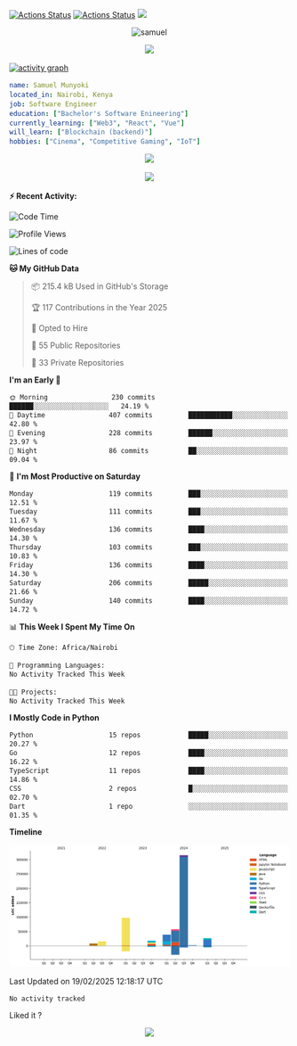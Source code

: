 [![Actions Status](https://github.com/guilyx/guilyx/workflows/wakatime-stats/badge.svg)](https://github.com/samuelmunyoki/samuelmunyoki/actions)
[![Actions Status](https://github.com/guilyx/guilyx/workflows/update-gh-activity/badge.svg)](https://github.com/samuelmunyoki/samuelmunyoki/actions)
![](https://visitor-badge.glitch.me/badge?page_id=samuelmunyoki.samuelmunyoki)

<!-- <p align="center">
<img alt="loficity" width="600px" src="https://github.com/HyunCafe/HyunCafe/raw/main/assests/loficity.gif"</img>
</p> -->

<p align="center">
  <img src="https://socialify.git.ci/samuelmunyoki/samuelmunyoki/image?font=Source%20Code%20Pro&forks=1&issues=1&language=1&name=1&owner=1&pattern=Plus&pulls=1&stargazers=1&theme=Dark" alt="samuel" width="700" height="300" />
</p>



<p align="center">
  <img alig src="https://github-profile-trophy.vercel.app/?username=samuelmunyoki&theme=onedark&column=-1" />
</p>

[![activity graph](https://github-readme-activity-graph.vercel.app/graph?username=samuelmunyoki&theme=github-dark-dimmed&custom_title=Samuel's%20Activity%20Graph&hide_border=true)](https://github.com/ashutosh00710/github-readme-activity-graph)

```yaml
name: Samuel Munyoki
located_in: Nairobi, Kenya
job: Software Engineer 
education: ["Bachelor's Software Enineering"]
currently_learning: ["Web3", "React", "Vue"]
will_learn: ["Blockchain (backend)"]
hobbies: ["Cinema", "Competitive Gaming", "IoT"]
```

<p align="center">
  <img src="https://spotify-github-profile.vercel.app/api/view?uid=11147618695&cover_image=true&theme=novatorem&show_offline=true&background_color=121212&interchange=false&bar_color=53b14f&bar_color_cover=false">
</p>

<p align="center">
  <img src="https://spotify-recently-played-readme.vercel.app/api?user=11147618695&count=5">
</p>


**:zap: Recent Activity:**

<!--START_SECTION:activity-->

<!--END_SECTION:activity-->

<!--START_SECTION:waka-->
![Code Time](http://img.shields.io/badge/Code%20Time-0%20secs-blue)

![Profile Views](http://img.shields.io/badge/Profile%20Views-0-blue)

![Lines of code](https://img.shields.io/badge/From%20Hello%20World%20I%27ve%20Written-576.1%20thousand%20lines%20of%20code-blue)

**🐱 My GitHub Data** 

> 📦 215.4 kB Used in GitHub's Storage 
 > 
> 🏆 117 Contributions in the Year 2025
 > 
> 💼 Opted to Hire
 > 
> 📜 55 Public Repositories 
 > 
> 🔑 33 Private Repositories 
 > 
**I'm an Early 🐤** 

```text
🌞 Morning                230 commits         ██████░░░░░░░░░░░░░░░░░░░   24.19 % 
🌆 Daytime                407 commits         ███████████░░░░░░░░░░░░░░   42.80 % 
🌃 Evening                228 commits         ██████░░░░░░░░░░░░░░░░░░░   23.97 % 
🌙 Night                  86 commits          ██░░░░░░░░░░░░░░░░░░░░░░░   09.04 % 
```
📅 **I'm Most Productive on Saturday** 

```text
Monday                   119 commits         ███░░░░░░░░░░░░░░░░░░░░░░   12.51 % 
Tuesday                  111 commits         ███░░░░░░░░░░░░░░░░░░░░░░   11.67 % 
Wednesday                136 commits         ████░░░░░░░░░░░░░░░░░░░░░   14.30 % 
Thursday                 103 commits         ███░░░░░░░░░░░░░░░░░░░░░░   10.83 % 
Friday                   136 commits         ████░░░░░░░░░░░░░░░░░░░░░   14.30 % 
Saturday                 206 commits         █████░░░░░░░░░░░░░░░░░░░░   21.66 % 
Sunday                   140 commits         ████░░░░░░░░░░░░░░░░░░░░░   14.72 % 
```


📊 **This Week I Spent My Time On** 

```text
🕑︎ Time Zone: Africa/Nairobi

💬 Programming Languages: 
No Activity Tracked This Week

🐱‍💻 Projects: 
No Activity Tracked This Week
```

**I Mostly Code in Python** 

```text
Python                   15 repos            █████░░░░░░░░░░░░░░░░░░░░   20.27 % 
Go                       12 repos            ████░░░░░░░░░░░░░░░░░░░░░   16.22 % 
TypeScript               11 repos            ████░░░░░░░░░░░░░░░░░░░░░   14.86 % 
CSS                      2 repos             █░░░░░░░░░░░░░░░░░░░░░░░░   02.70 % 
Dart                     1 repo              ░░░░░░░░░░░░░░░░░░░░░░░░░   01.35 % 
```



**Timeline**

![Lines of Code chart](https://raw.githubusercontent.com/samuelmunyoki/samuelmunyoki/main/assets/bar_graph.png)


 Last Updated on 19/02/2025 12:18:17 UTC
<!--END_SECTION:waka-->

<!--START_SECTION:waka-simple-->

```text
No activity tracked
```

<!--END_SECTION:waka-simple-->

Liked it ?

<p align="center">
  <img src="https://capsule-render.vercel.app/api?type=waving&color=gradient&height=60&section=footer"/>
</p>
